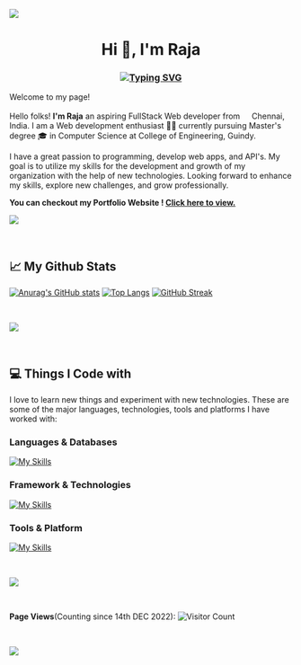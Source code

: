 
<!-- <img src="https://github.com/MettaSurendhar/MettaSurendhar/blob/main/banner%20image/github%20banner%204.png" /> -->

![](https://i.imgur.com/waxVImv.png)

<h1 align="center">Hi 👋, I'm Raja</h1>



<h3 align="center">

[![Typing SVG](https://readme-typing-svg.herokuapp.com?color=40EDF7&lines=A+passionate+software+developer+🧑‍💻)](https://git.io/typing-svg)

</h3>

<p>Welcome to my page!</br></br> Hello folks! <b>I'm Raja</b> an aspiring FullStack Web developer from  <img src="https://cdn-icons-png.flaticon.com/512/197/197419.png" width="13"/> Chennai, India. I am a Web development enthusiast 🧑‍💻 currently pursuing Master's degree 🎓 in Computer Science at College of Engineering, Guindy.

I have a great passion to programming, develop web apps, and API's. My goal is to utilize my skills for the development and growth of my organization with the help of new technologies. Looking forward to enhance my skills, explore new challenges, and grow professionally.

</p>

<b> You can checkout my Portfolio Website ! <a href="https://raja-portfolio-2025.netlify.app/">Click here to view. </a> </b>

![](https://i.imgur.com/waxVImv.png)

<br/>

<h2>📈 My Github Stats</h2>

<!-- 
[![Anurag's GitHub stats](https://github-readme-stats.vercel.app/api?username=Raja2703&show_icons=true&theme=aura&include_all_commits=true&line_height=40&hide_border=true&bg_color=000000&card_width=500px)](https://github.com/anuraghazra/github-readme-stats)
[![Top Langs](https://github-readme-stats.vercel.app/api/top-langs/?username=Raja2703&layout=compact&langs_count=8&theme=aura&bg_color=000000&card_width=500px&hide_border=true&line_height=40)](https://github.com/anuraghazra/github-readme-stats) -->
[![Anurag's GitHub stats](https://github-readme-stats.vercel.app/api?username=Raja2703&show_icons=true&theme=aura&iclude_all_commits=true&line_height=40&hide_border=true&bg_color=100000&card_width=500px)](https://github.com/anuraghazra/github-readme-stats)
[![Top Langs](https://github-readme-stats.vercel.app/api/top-langs/?username=Raja2703&layout=compact&langs_count=8&theme=aura&bg_color=100000&card_width=500px&hide_border=true&line_height=40)](https://github.com/anuraghazra/github-readme-stats)
[![GitHub Streak](https://streak-stats.demolab.com/?user=mettasurendhar&theme=modern-lilac)](https://git.io/streak-stats)

<br/>

![](https://i.imgur.com/waxVImv.png)

<br/>

<h2>💻 Things I Code with </h2>

I love to learn new things and experiment with new technologies.
These are some of the major languages, technologies, tools and platforms I have worked with:


<h3>Languages & Databases</h3>
 
 [![My Skills](https://skillicons.dev/icons?i=js,python,html,css,mongodb,mysql,postgresql)](https://skillicons.dev)
 
<h3>Framework & Technologies </h3>
  
  [![My Skills](https://skillicons.dev/icons?i=react,bootstrap,tailwind,nodejs,express,adonis,vue,fastapi,prisma)](https://skillicons.dev)
  
<h3> Tools & Platform </h3>
  
   [![My Skills](https://skillicons.dev/icons?i=vscode,git,github,gitlab,discord,figma,stackoverflow&perline=10)](https://skillicons.dev)

<br/>

![](https://i.imgur.com/waxVImv.png)

<br/>

**Page Views**(Counting since 14th DEC 2022): ![Visitor Count](https://profile-counter.glitch.me/Raja2703/count.svg)

<br/>

![](https://i.imgur.com/waxVImv.png)

